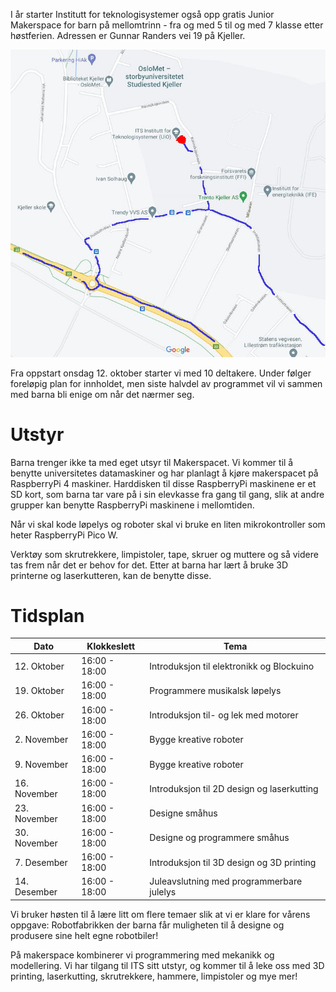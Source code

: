 I år starter Institutt for teknologisystemer også opp gratis Junior Makerspace for barn på mellomtrinn - fra og med 5 til og med 7 klasse etter høstferien. Adressen er Gunnar Randers vei 19 på Kjeller.

<img src="/images/kart_ITS.jpg" />

Fra oppstart onsdag 12. oktober starter vi med 10 deltakere. Under følger foreløpig plan for innholdet, men siste halvdel av programmet vil vi sammen med barna bli enige om når det nærmer seg. 

# Utstyr
Barna trenger ikke ta med eget utsyr til Makerspacet. Vi kommer til å benytte universitetes datamaskiner og har planlagt å kjøre makerspacet på RaspberryPi 4 maskiner. Harddisken til disse RaspberryPi maskinene er et SD kort, som barna tar vare på i sin elevkasse fra gang til gang, slik at andre grupper kan benytte RaspberryPi maskinene i mellomtiden. 

Når vi skal kode løpelys og roboter skal vi bruke en liten mikrokontroller som heter RaspberryPi Pico W. 

Verktøy som skrutrekkere, limpistoler, tape, skruer og muttere og så videre tas frem når det er behov for det. Etter at barna har lært å bruke 3D printerne og laserkutteren, kan de benytte disse. 

# Tidsplan
<table class="main-table">
<thead>
<tr>
    <th>Dato</th>    
    <th>Klokkeslett</th>    
    <th>Tema</th>    
</tr>
</thead>
<tbody>
<tr>
    <td>12. Oktober</td>
    <td>16:00 - 18:00</td>
    <td>Introduksjon til elektronikk og Blockuino</td>
</tr>
<tr>
    <td>19. Oktober</td>
    <td>16:00 - 18:00</td>
    <td>Programmere musikalsk løpelys</td>
</tr>
<tr>
    <td>26. Oktober</td>
    <td>16:00 - 18:00</td>
    <td>Introduksjon til- og lek med motorer</td>
</tr>
<tr>
    <td>2. November</td>
    <td>16:00 - 18:00</td>
    <td>Bygge kreative roboter</td>
</tr>
<tr>
    <td>9. November</td>
    <td>16:00 - 18:00</td>
    <td>Bygge kreative roboter</td>
</tr>
<tr>
    <td>16. November</td>
    <td>16:00 - 18:00</td>
    <td>Introduksjon til 2D design og laserkutting</td>
</tr>
<tr>
    <td>23. November</td>
    <td>16:00 - 18:00</td>
    <td>Designe småhus</td>
</tr>
<tr>
    <td>30. November</td>
    <td>16:00 - 18:00</td>
    <td>Designe og programmere småhus</td>
</tr>
<tr>
    <td>7. Desember</td>
    <td>16:00 - 18:00</td>
    <td>Introduksjon til 3D design og 3D printing</td>
</tr>
<tr>
    <td>14. Desember</td>
    <td>16:00 - 18:00</td>
    <td>Juleavslutning med programmerbare julelys</td>
</tr>
</tbody>
</table>

Vi bruker høsten til å lære litt om flere temaer slik at vi er klare for vårens oppgave: Robotfabrikken der barna får muligheten til å designe og produsere sine helt egne robotbiler! 

På makerspace kombinerer vi programmering med mekanikk og modellering. Vi har tilgang til ITS sitt utstyr, og kommer til å leke oss med 3D printing, laserkutting, skrutrekkere, hammere, limpistoler og mye mer!